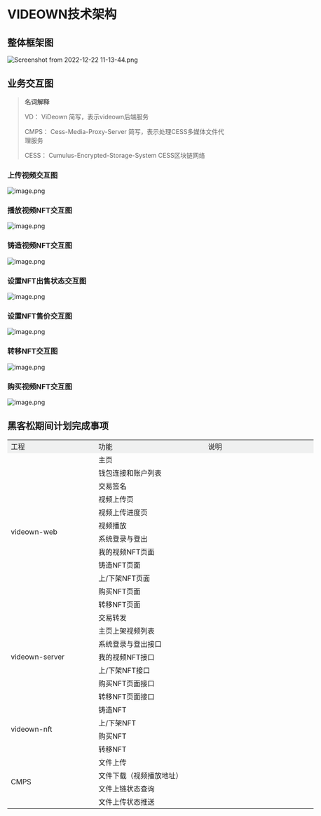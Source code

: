 # VIDEOWN技术架构

## 整体框架图

![Screenshot from 2022-12-22 11-13-44.png](./assets/1671678845716-1e132b0f-7ada-4de2-9d67-332495bd241f-1672037284126-2.png)

## 业务交互图

> **名词解释**
>
> VD： ViDeown 简写，表示videown后端服务
>
> CMPS： Cess-Media-Proxy-Server 简写，表示处理CESS多媒体文件代理服务
>
> CESS： Cumulus-Encrypted-Storage-System CESS区块链网络

### 上传视频交互图

![image.png](./assets/1671677913549-7d568ddc-533b-4323-a6ae-3bf706952a8e.png)

### 播放视频NFT交互图

![image.png](./assets/1671677977593-87e96f9d-784a-4004-91af-73b6311065a5.png)

### 铸造视频NFT交互图

![image.png](./assets/1671678019754-4fe68f95-ea76-4895-bdee-1d252e2687ab.png)

### 设置NFT出售状态交互图

![image.png](./assets/1671678040028-0ffa9d42-cc01-4185-948d-70c021083434.png)

### 设置NFT售价交互图

![image.png](./assets/1671678058333-d1abd638-b295-43e5-a12c-ff769276127d.png)

### 转移NFT交互图

![image.png](./assets/1671678080797-1735c550-ee2a-4dcd-966b-6d11bf281305.png)

### 购买视频NFT交互图

![image.png](./assets/1671678100678-4de125c8-0999-4f0c-95ed-ee85933c4f3b.png)

## 黑客松期间计划完成事项

<table class="ne-table" style="width: 700px;"><colgroup><col width="200"><col width="250"><col width="249"></colgroup><tbody class="ne-table-inner"><tr class="ne-tr"><td class="ne-td" data-col="0" style="background-color: rgb(239, 240, 240);"><div class="ne-td-content"><ne-p id="u7ef32e3c" data-lake-id="u7ef32e3c" ne-alignment="center"><ne-text id="ue3e9b861" ne-bold="true">工程</ne-text><span class="ne-viewer-b-filler" ne-filler="block"><br></span></ne-p></div><div class="ne-td-break" contenteditable="false"></div></td><td class="ne-td" data-col="1" style="background-color: rgb(239, 240, 240);"><div class="ne-td-content"><ne-p id="uc100ed10" data-lake-id="uc100ed10" ne-alignment="center"><ne-text id="u30ccf855" ne-bold="true">功能</ne-text><span class="ne-viewer-b-filler" ne-filler="block"><br></span></ne-p></div><div class="ne-td-break" contenteditable="false"></div></td><td class="ne-td" data-col="2" style="background-color: rgb(239, 240, 240);"><div class="ne-td-content"><ne-p id="uc97eff34" data-lake-id="uc97eff34" ne-alignment="center"><ne-text id="u62b7a3e9" ne-bold="true">说明</ne-text><span class="ne-viewer-b-filler" ne-filler="block"><br></span></ne-p></div><div class="ne-td-break" contenteditable="false"></div></td></tr><tr class="ne-tr"><td class="ne-td" rowspan="12" data-col="0" style="vertical-align: middle;"><div class="ne-td-content"><ne-p id="ucd4de16c" data-lake-id="ucd4de16c" ne-alignment="center"><ne-text id="u55d08e4b">videown-web</ne-text><span class="ne-viewer-b-filler" ne-filler="block"><br></span></ne-p></div><div class="ne-td-break" contenteditable="false"></div></td><td class="ne-td" data-col="1"><div class="ne-td-content"><ne-p id="u800357ec" data-lake-id="u800357ec"><ne-text id="uda50b542">主页</ne-text><span class="ne-viewer-b-filler" ne-filler="block"><br></span></ne-p></div><div class="ne-td-break" contenteditable="false"></div></td><td class="ne-td" data-col="2"><div class="ne-td-content"></div><div class="ne-td-break" contenteditable="false"></div></td></tr><tr class="ne-tr"><td class="ne-td" data-col="1"><div class="ne-td-content"><ne-p id="ud827fd63" data-lake-id="ud827fd63"><ne-text id="u16a454fc">钱包连接和账户列表</ne-text><span class="ne-viewer-b-filler" ne-filler="block"><br></span></ne-p></div><div class="ne-td-break" contenteditable="false"></div></td><td class="ne-td" data-col="2"><div class="ne-td-content"></div><div class="ne-td-break" contenteditable="false"></div></td></tr><tr class="ne-tr"><td class="ne-td" data-col="1"><div class="ne-td-content"><ne-p id="u3a4d5cdf" data-lake-id="u3a4d5cdf"><ne-text id="udf62bdce">交易签名</ne-text><span class="ne-viewer-b-filler" ne-filler="block"><br></span></ne-p></div><div class="ne-td-break" contenteditable="false"></div></td><td class="ne-td" data-col="2"><div class="ne-td-content"></div><div class="ne-td-break" contenteditable="false"></div></td></tr><tr class="ne-tr"><td class="ne-td" data-col="1"><div class="ne-td-content"><ne-p id="ub63300e6" data-lake-id="ub63300e6"><ne-text id="u1f238c76">视频上传页</ne-text><span class="ne-viewer-b-filler" ne-filler="block"><br></span></ne-p></div><div class="ne-td-break" contenteditable="false"></div></td><td class="ne-td" data-col="2"><div class="ne-td-content"></div><div class="ne-td-break" contenteditable="false"></div></td></tr><tr class="ne-tr"><td class="ne-td" data-col="1"><div class="ne-td-content"><ne-p id="u22eeb609" data-lake-id="u22eeb609"><ne-text id="u023cff20">视频上传进度页</ne-text><span class="ne-viewer-b-filler" ne-filler="block"><br></span></ne-p></div><div class="ne-td-break" contenteditable="false"></div></td><td class="ne-td" data-col="2"><div class="ne-td-content"></div><div class="ne-td-break" contenteditable="false"></div></td></tr><tr class="ne-tr"><td class="ne-td" data-col="1"><div class="ne-td-content"><ne-p id="ua573ca6c" data-lake-id="ua573ca6c"><ne-text id="ua4e5d2db">视频播放</ne-text><span class="ne-viewer-b-filler" ne-filler="block"><br></span></ne-p></div><div class="ne-td-break" contenteditable="false"></div></td><td class="ne-td" data-col="2"><div class="ne-td-content"></div><div class="ne-td-break" contenteditable="false"></div></td></tr><tr class="ne-tr"><td class="ne-td" data-col="1"><div class="ne-td-content"><ne-p id="ua1b90e3b" data-lake-id="ua1b90e3b"><ne-text id="u3baac69b">系统登录与登出</ne-text><span class="ne-viewer-b-filler" ne-filler="block"><br></span></ne-p></div><div class="ne-td-break" contenteditable="false"></div></td><td class="ne-td" data-col="2"><div class="ne-td-content"></div><div class="ne-td-break" contenteditable="false"></div></td></tr><tr class="ne-tr"><td class="ne-td" data-col="1"><div class="ne-td-content"><ne-p id="u4027b3bf" data-lake-id="u4027b3bf"><ne-text id="u71952d5b">我的视频NFT页面</ne-text><span class="ne-viewer-b-filler" ne-filler="block"><br></span></ne-p></div><div class="ne-td-break" contenteditable="false"></div></td><td class="ne-td" data-col="2"><div class="ne-td-content"></div><div class="ne-td-break" contenteditable="false"></div></td></tr><tr class="ne-tr"><td class="ne-td" data-col="1"><div class="ne-td-content"><ne-p id="uf5889386" data-lake-id="uf5889386"><ne-text id="u4494c51e">铸造NFT页面</ne-text><span class="ne-viewer-b-filler" ne-filler="block"><br></span></ne-p></div><div class="ne-td-break" contenteditable="false"></div></td><td class="ne-td" data-col="2"><div class="ne-td-content"></div><div class="ne-td-break" contenteditable="false"></div></td></tr><tr class="ne-tr"><td class="ne-td" data-col="1"><div class="ne-td-content"><ne-p id="u4b68ec8c" data-lake-id="u4b68ec8c"><ne-text id="u5cdbcb33">上/下架NFT页面</ne-text><span class="ne-viewer-b-filler" ne-filler="block"><br></span></ne-p></div><div class="ne-td-break" contenteditable="false"></div></td><td class="ne-td" data-col="2"><div class="ne-td-content"></div><div class="ne-td-break" contenteditable="false"></div></td></tr><tr class="ne-tr"><td class="ne-td" data-col="1"><div class="ne-td-content"><ne-p id="u6caafef2" data-lake-id="u6caafef2"><ne-text id="u20b7ff36">购买NFT页面</ne-text><span class="ne-viewer-b-filler" ne-filler="block"><br></span></ne-p></div><div class="ne-td-break" contenteditable="false"></div></td><td class="ne-td" data-col="2"><div class="ne-td-content"></div><div class="ne-td-break" contenteditable="false"></div></td></tr><tr class="ne-tr"><td class="ne-td" data-col="1"><div class="ne-td-content"><ne-p id="ud9bca336" data-lake-id="ud9bca336"><ne-text id="ud3c0225a">转移NFT页面</ne-text><span class="ne-viewer-b-filler" ne-filler="block"><br></span></ne-p></div><div class="ne-td-break" contenteditable="false"></div></td><td class="ne-td" data-col="2"><div class="ne-td-content"></div><div class="ne-td-break" contenteditable="false"></div></td></tr><tr class="ne-tr"><td class="ne-td" rowspan="7" data-col="0" style="vertical-align: middle;"><div class="ne-td-content"><ne-p id="u73e1ad2f" data-lake-id="u73e1ad2f" ne-alignment="center"><ne-text id="u8994d08a">videown-server</ne-text><span class="ne-viewer-b-filler" ne-filler="block"><br></span></ne-p></div><div class="ne-td-break" contenteditable="false"></div></td><td class="ne-td" data-col="1"><div class="ne-td-content"><ne-p id="u2f60450f" data-lake-id="u2f60450f"><ne-text id="u04a532af">交易转发</ne-text><span class="ne-viewer-b-filler" ne-filler="block"><br></span></ne-p></div><div class="ne-td-break" contenteditable="false"></div></td><td class="ne-td" data-col="2"><div class="ne-td-content"></div><div class="ne-td-break" contenteditable="false"></div></td></tr><tr class="ne-tr"><td class="ne-td" data-col="1"><div class="ne-td-content"><ne-p id="udd663fbe" data-lake-id="udd663fbe"><ne-text id="ubc399024">主页上架视频列表</ne-text><span class="ne-viewer-b-filler" ne-filler="block"><br></span></ne-p></div><div class="ne-td-break" contenteditable="false"></div></td><td class="ne-td" data-col="2"><div class="ne-td-content"></div><div class="ne-td-break" contenteditable="false"></div></td></tr><tr class="ne-tr"><td class="ne-td" data-col="1"><div class="ne-td-content"><ne-p id="u4d559342" data-lake-id="u4d559342"><ne-text id="u537ec96b">系统登录与登出接口</ne-text><span class="ne-viewer-b-filler" ne-filler="block"><br></span></ne-p></div><div class="ne-td-break" contenteditable="false"></div></td><td class="ne-td" data-col="2"><div class="ne-td-content"></div><div class="ne-td-break" contenteditable="false"></div></td></tr><tr class="ne-tr"><td class="ne-td" data-col="1"><div class="ne-td-content"><ne-p id="ub6f85d6a" data-lake-id="ub6f85d6a"><ne-text id="u4f3a836f">我的视频NFT接口</ne-text><span class="ne-viewer-b-filler" ne-filler="block"><br></span></ne-p></div><div class="ne-td-break" contenteditable="false"></div></td><td class="ne-td" data-col="2"><div class="ne-td-content"></div><div class="ne-td-break" contenteditable="false"></div></td></tr><tr class="ne-tr"><td class="ne-td" data-col="1"><div class="ne-td-content"><ne-p id="uab534be8" data-lake-id="uab534be8"><ne-text id="u863a0549">上/下架NFT接口</ne-text><span class="ne-viewer-b-filler" ne-filler="block"><br></span></ne-p></div><div class="ne-td-break" contenteditable="false"></div></td><td class="ne-td" data-col="2"><div class="ne-td-content"></div><div class="ne-td-break" contenteditable="false"></div></td></tr><tr class="ne-tr"><td class="ne-td" data-col="1"><div class="ne-td-content"><ne-p id="ub15644bc" data-lake-id="ub15644bc"><ne-text id="udd78394e">购买NFT页面接口</ne-text><span class="ne-viewer-b-filler" ne-filler="block"><br></span></ne-p></div><div class="ne-td-break" contenteditable="false"></div></td><td class="ne-td" data-col="2"><div class="ne-td-content"></div><div class="ne-td-break" contenteditable="false"></div></td></tr><tr class="ne-tr"><td class="ne-td" data-col="1"><div class="ne-td-content"><ne-p id="u83ae9483" data-lake-id="u83ae9483"><ne-text id="ua65b9b43">转移NFT页面接口</ne-text><span class="ne-viewer-b-filler" ne-filler="block"><br></span></ne-p></div><div class="ne-td-break" contenteditable="false"></div></td><td class="ne-td" data-col="2"><div class="ne-td-content"></div><div class="ne-td-break" contenteditable="false"></div></td></tr><tr class="ne-tr"><td class="ne-td" rowspan="4" data-col="0" style="vertical-align: middle;"><div class="ne-td-content"><ne-p id="u7ba94406" data-lake-id="u7ba94406" ne-alignment="center"><ne-text id="u53b83259">videown-nft</ne-text><span class="ne-viewer-b-filler" ne-filler="block"><br></span></ne-p></div><div class="ne-td-break" contenteditable="false"></div></td><td class="ne-td" data-col="1"><div class="ne-td-content"><ne-p id="u374d0769" data-lake-id="u374d0769"><ne-text id="u5d643514">铸造NFT</ne-text><span class="ne-viewer-b-filler" ne-filler="block"><br></span></ne-p></div><div class="ne-td-break" contenteditable="false"></div></td><td class="ne-td" data-col="2"><div class="ne-td-content"></div><div class="ne-td-break" contenteditable="false"></div></td></tr><tr class="ne-tr"><td class="ne-td" data-col="1"><div class="ne-td-content"><ne-p id="ub5caa297" data-lake-id="ub5caa297"><ne-text id="ufc3dbd25">上/下架NFT</ne-text><span class="ne-viewer-b-filler" ne-filler="block"><br></span></ne-p></div><div class="ne-td-break" contenteditable="false"></div></td><td class="ne-td" data-col="2"><div class="ne-td-content"></div><div class="ne-td-break" contenteditable="false"></div></td></tr><tr class="ne-tr"><td class="ne-td" data-col="1"><div class="ne-td-content"><ne-p id="u425f6ee3" data-lake-id="u425f6ee3"><ne-text id="u9c93fdc5">购买NFT</ne-text><span class="ne-viewer-b-filler" ne-filler="block"><br></span></ne-p></div><div class="ne-td-break" contenteditable="false"></div></td><td class="ne-td" data-col="2"><div class="ne-td-content"></div><div class="ne-td-break" contenteditable="false"></div></td></tr><tr class="ne-tr"><td class="ne-td" data-col="1"><div class="ne-td-content"><ne-p id="ud75ac3e9" data-lake-id="ud75ac3e9"><ne-text id="u9d8cb93e">转移NFT</ne-text><span class="ne-viewer-b-filler" ne-filler="block"><br></span></ne-p></div><div class="ne-td-break" contenteditable="false"></div></td><td class="ne-td" data-col="2"><div class="ne-td-content"></div><div class="ne-td-break" contenteditable="false"></div></td></tr><tr class="ne-tr"><td class="ne-td" rowspan="4" data-col="0" style="vertical-align: middle;"><div class="ne-td-content"><ne-p id="u8ca6a4d5" data-lake-id="u8ca6a4d5" ne-alignment="center"><ne-text id="u738ebac4">CMPS</ne-text><span class="ne-viewer-b-filler" ne-filler="block"><br></span></ne-p></div><div class="ne-td-break" contenteditable="false"></div></td><td class="ne-td" data-col="1"><div class="ne-td-content"><ne-p id="ua8fcfc76" data-lake-id="ua8fcfc76"><ne-text id="ub0b26407">文件上传</ne-text><span class="ne-viewer-b-filler" ne-filler="block"><br></span></ne-p></div><div class="ne-td-break" contenteditable="false"></div></td><td class="ne-td" data-col="2"><div class="ne-td-content"></div><div class="ne-td-break" contenteditable="false"></div></td></tr><tr class="ne-tr"><td class="ne-td" data-col="1"><div class="ne-td-content"><ne-p id="u8f83445b" data-lake-id="u8f83445b"><ne-text id="ud7625151">文件下载（视频播放地址）</ne-text><span class="ne-viewer-b-filler" ne-filler="block"><br></span></ne-p></div><div class="ne-td-break" contenteditable="false"></div></td><td class="ne-td" data-col="2"><div class="ne-td-content"></div><div class="ne-td-break" contenteditable="false"></div></td></tr><tr class="ne-tr"><td class="ne-td" data-col="1"><div class="ne-td-content"><ne-p id="u61645b20" data-lake-id="u61645b20"><ne-text id="u5d6a2e57">文件上链状态查询</ne-text><span class="ne-viewer-b-filler" ne-filler="block"><br></span></ne-p></div><div class="ne-td-break" contenteditable="false"></div></td><td class="ne-td" data-col="2"><div class="ne-td-content"></div><div class="ne-td-break" contenteditable="false"></div></td></tr><tr class="ne-tr"><td class="ne-td" data-col="1"><div class="ne-td-content"><ne-p id="uab593307" data-lake-id="uab593307"><ne-text id="uf9dcf9de">文件上传状态推送</ne-text><span class="ne-viewer-b-filler" ne-filler="block"><br></span></ne-p></div><div class="ne-td-break" contenteditable="false"></div></td><td class="ne-td" data-col="2"><div class="ne-td-content"></div><div class="ne-td-break" contenteditable="false"></div></td></tr></tbody></table>
